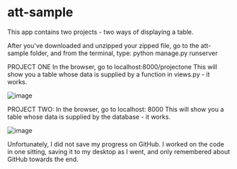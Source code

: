 # att-sample
This app contains two projects - two ways of displaying a table. 

After you've downloaded and unzipped your zipped file, 
go to the att-sample folder,
and from the terminal, type: python manage.py runserver

PROJECT ONE
In the browser, go to localhost:8000/projectone
This will show you a table whose data is supplied by a function in views.py - it works. 

![image](https://user-images.githubusercontent.com/20213366/29391201-a4394170-82c3-11e7-9da7-029c99420a99.png)

PROJECT TWO: 
In the browser, go to localhost: 8000
This will show you a table whose data is supplied by the database - it works. 

![image](https://user-images.githubusercontent.com/20213366/29391291-413a14d6-82c4-11e7-8531-72ca18101fed.png)

Unfortunately, I did not save my progress on GitHub.  I worked on the code in one sitting, saving it to my desktop as I went, and only remembered about GitHub towards the end. 


